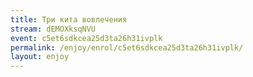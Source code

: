```yaml
---
title: Три кита вовлечения
stream: dEMOXksqNVU
event: c5et6sdkcea25d3ta26h31ivplk
permalink: /enjoy/enrol/c5et6sdkcea25d3ta26h31ivplk/
layout: enjoy
---
```

